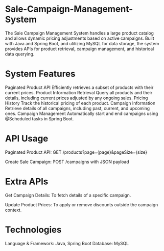# Sale-Campaign-Management-System
The Sale Campaign Management System handles a large product catalog and allows dynamic pricing adjustments based on active campaigns. Built with Java and Spring Boot, and utilizing MySQL for data storage, the system provides APIs for product retrieval, campaign management, and historical data querying.


# System Features
Paginated Product API
Efficiently retrieves a subset of products with their current prices. 
Product Information Retrieval
Query all products and their details, including current prices adjusted by any ongoing sales.
Pricing History
Track the historical pricing of each product.
Campaign Information
Retrieve details of all campaigns, including past, current, and upcoming ones.
Campaign Management
Automatically start and end campaigns using @Scheduled tasks in Spring Boot.

# API Usage
Paginated Product API: GET /products?page={page}&pageSize={size}

Create Sale Campaign: POST /campaigns with JSON payload

# Extra APIs
Get Campaign Details: To fetch details of a specific campaign.

Update Product Prices: To apply or remove discounts outside the campaign context.

# Technologies
Language & Framework: Java, Spring Boot
Database: MySQL
